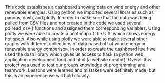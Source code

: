 This code establishes a dashboard showing data on wind energy and other renewable energies. 
Using python we imported several libraries such as pandas, dash, and plotly. 
In order to make sure that the data was being pulled from CSV files and not created in the code we used several pd.read_csv() functions and assigned them corresponding variables.
Using plotly we were able to create a heat map of the U.S. which shows energy hot spots.
Also while using plotly we were able to make several other graphs with different collections of data based off of wind energy or renewable energy comparison.
In order to create the dashboard itself we used the dash library which gives us access to flask (a python web application development tool) and html (a website creator).
Overall this project was used to test our groups knowledge of programming and teamwork.
Lessons were learned and mistakes were definitely made, but this is an experience we will hold closely.
